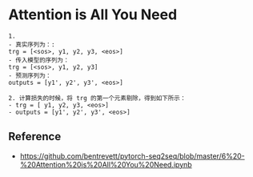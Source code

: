 # Attention is All You Need

```
1.
- 真实序列为：:
trg = [<sos>, y1, y2, y3, <eos>]
- 传入模型的序列为：
trg = [<sos>, y1, y2, y3]
- 预测序列为：
outputs = [y1', y2', y3', <eos>]

2. 计算损失的时候，将 trg 的第一个元素剔除，得到如下所示：
- trg = [ y1, y2, y3, <eos>]
- outputs = [y1', y2', y3', <eos>]
```

## Reference
- https://github.com/bentrevett/pytorch-seq2seq/blob/master/6%20-%20Attention%20is%20All%20You%20Need.ipynb
